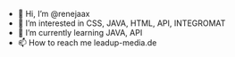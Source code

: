 - 👋 Hi, I’m @renejaax
- 👀 I’m interested in CSS, JAVA, HTML, API, INTEGROMAT
- 🌱 I’m currently learning JAVA, API
- 📫 How to reach me leadup-media.de

<!---
renejaax/renejaax is a ✨ special ✨ repository because its `README.md` (this file) appears on your GitHub profile.
You can click the Preview link to take a look at your changes.
--->
